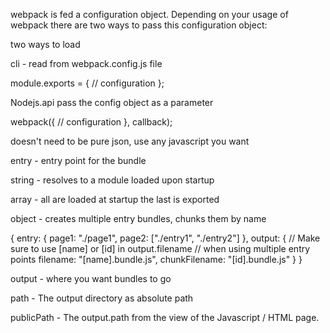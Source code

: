 webpack is fed a configuration object. Depending on your usage of webpack there are two ways to pass this configuration object:

two ways to load

cli - read from webpack.config.js file

module.exports = {
    // configuration
};

Nodejs.api pass the config object as a parameter

webpack({
    // configuration
}, callback);


doesn't need to be pure json, use any javascript you want


entry - entry point for the bundle

string - resolves to a module loaded upon startup

array - all are loaded at startup the last is exported

object - creates multiple entry bundles, chunks them by name

{
    entry: {
        page1: "./page1",
        page2: ["./entry1", "./entry2"]
    },
    output: {
        // Make sure to use [name] or [id] in output.filename
        //  when using multiple entry points
        filename: "[name].bundle.js",
        chunkFilename: "[id].bundle.js"
    }
}


output - where you want bundles to go

path - The output directory as absolute path

publicPath - The output.path from the view of the Javascript / HTML page.




